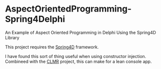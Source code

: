 # AspectOrientedProgramming-Spring4Delphi
An Example of Aspect Oriented Programming in Delphi Using the Spring4D Library

This project requires the [Spring4D](https://bitbucket.org/sglienke/spring4d) framework.

I have found this sort of thing useful when using constructor injection.
Combineed with the [CLMR](https://github.com/MatthewMcAndrews/command-line-method-runner) project, this can make for a lean console app.
